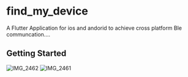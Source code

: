 # find_my_device

A Flutter Application for ios and andorid to achieve cross platform Ble communcation....

## Getting Started

![IMG_2462](https://github.com/user-attachments/assets/eee044f6-f3a0-46fc-937d-5c206c68ef6b)
![IMG_2461](https://github.com/user-attachments/assets/a4a9c39c-5193-4040-b715-f83de2f7278b)
